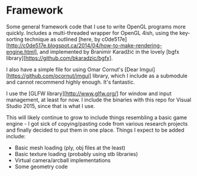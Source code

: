 # Framework
Some general framework code that I use to write OpenGL programs more quickly. 
Includes a multi-threaded wrapper for OpenGL 4ish, using the key-sorting technique as outlined [here, by c0de517e][http://c0de517e.blogspot.ca/2014/04/how-to-make-rendering-engine.html], and implemented by Branimir Karadžić in the lovely [bgfx library][https://github.com/bkaradzic/bgfx]. 

I also have a simple file for using Omar Cornut's [Dear Imgui][https://github.com/ocornut/imgui] library, which I include as a submodule and cannot recommend highly enough. It's fantastic.

I use the [GLFW library][http://www.glfw.org/] for window and input management, at least for now. I include the binaries with this repo for Visual Studio 2015, since that is what I use.

This will likely continue to grow to include things resembling a basic game engine - I got sick of copying/pasting code from various research projects and finally decided to put them in one place. Things I expect to be added include:
* Basic mesh loading (ply, obj files at the least)
* Basic texture loading (probably using stb libraries)
* Virtual camera/arcball implementations
* Some geometry code

